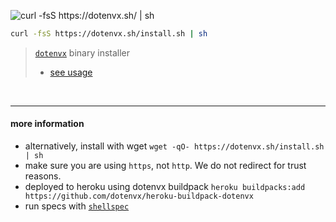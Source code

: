 ![curl -fsS https://dotenvx.sh/ | sh](https://dotenvx.com/binary-banner.png)
```sh
curl -fsS https://dotenvx.sh/install.sh | sh
```
> [`dotenvx`](https://github.com/dotenvx/dotenvx#readme) binary installer
>
> * [see usage](https://github.com/dotenvx/dotenvx#readme)

&nbsp;

---

#### more information

* alternatively, install with wget `wget -qO- https://dotenvx.sh/install.sh | sh`
* make sure you are using `https`, not `http`. We do not redirect for trust reasons.
* deployed to heroku using dotenvx buildpack `heroku buildpacks:add https://github.com/dotenvx/heroku-buildpack-dotenvx`
* run specs with [`shellspec`](https://github.com/shellspec/shellspec)

